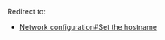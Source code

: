 Redirect to:

*   [Network configuration#Set the hostname](/index.php/Network_configuration#Set_the_hostname "Network configuration")